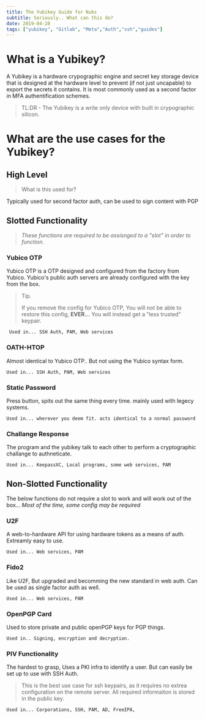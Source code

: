 ```yaml
---
title: The Yubikey Guide for Nubs
subtitle: Seriously.. What can this do? 
date: 2019-04-28
tags: ["yubikey", "Gitlab", "Meta","Auth","ssh","guides"]
---
```



# What is a Yubikey?

A Yubikey is a hardware crypographic engine and secret key storage device that is designed at the hardware level to prevent (if not just uncapable) to export the secrets it contains. It is most commonly used as a second factor in MFA authentification schemes. 

> TL:DR - The Yubikey is a write only device with built in crypographic silicon. 


# What are the use cases for the Yubikey?

## High Level

> What is this used for?

Typically used for second factor auth, can be used to sign content with PGP 

## Slotted Functionality
> *These functions are required to be assisnged to a "slot" in order to function.*

### Yubico OTP

Yubico OTP is a OTP designed and configured from the factory from Yubico. Yubico's public auth servers are already configured with the key from the box. 

> Tip.
> 
> If you remove the config for Yubico OTP, You will not be able to restore this config, **EVER...** You will instead get a "less trusted" keypair.

     Used in... SSH Auth, PAM, Web services

### OATH-HTOP

Almost identical to Yubico OTP.. But not using the Yubico syntax form.

    Used in... SSH Auth, PAM, Web services

### Static Password

Press button, spits out the same thing every time. mainly used with legecy systems. 

    Used in... wherever you deem fit. acts identical to a normal password

### Challange Response

The program and the yubikey talk to each other to perform a cryptographic challange to authneticate.

    Used in... KeepassXC, Local programs, some web services, PAM

## Non-Slotted Functionality

The below functions do not require a slot to work and will work out of the box... *Most of the time, some config may be required* 

### U2F

A web-to-hardware API for using hardware tokens as a means of auth. Extreamly easy to use.

    Used in... Web services, PAM

### Fido2

Like U2F, But upgraded and becomming the new standard in web auth. Can be used as single factor auth as well.

    Used in... Web services, PAM

### OpenPGP Card

Used to store private and public openPGP keys for PGP things.

    Used in.. Signing, encryption and decryption.

### PIV Functionality

The hardest to grasp, Uses a PKI infra to identify a user. But can easily be set up to use with SSH Auth.

> This is the best use case for ssh keypairs, as it requires no extrea configuration on the remote server. All required informaiton is stored in the public key. 

    Used in... Corporations, SSH, PAM, AD, FreeIPA, 